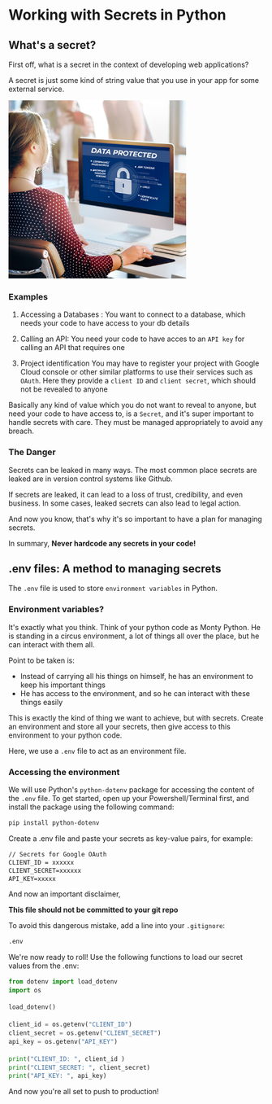 # Working with Secrets in Python

## What's a secret?

First off, what is a secret in the context of developing web applications?

A secret is just some kind of string value that you use in your app for some external service.

<img src="../../assets/secret2.jpg" alt="drawing" height="350"/>

### Examples
1. Accessing a Databases :
You want to connect to a database, which needs your code to have access to your db details

2. Calling an API:
You need your code to have acces to an `API key` for calling an API that requires one

3. Project identification
You may have to register your project with Google Cloud console or other similar platforms to use their services such as `OAuth`. Here they provide a `client ID` and `client secret`, which should not be revealed to anyone

Basically any kind of value which you do not want to reveal to anyone, but need your code to have access to, is a `Secret`, and it's super important to handle secrets with care. They must be managed appropriately to avoid any breach.

### The Danger
Secrets can be leaked in many ways. The most common place secrets are leaked are in version control systems like Github.

If secrets are leaked, it can lead to a loss of trust, credibility, and even business. In some cases, leaked secrets can also lead to legal action. 

And now you know, that's why it's so important to have a plan for managing secrets.

In summary, **Never hardcode any secrets in your code!**


## .env files: A method to managing secrets

The `.env` file is used to store `environment variables` in Python. 

### Environment variables?
It's exactly what you think. Think of your python code as Monty Python. He is standing in a circus environment, a lot of things all over the place, but he can interact with them all.

Point to be taken is:
* Instead of carrying all his things on himself, he has an environment to keep his important things
* He has access to the environment, and so he can interact with these things easily

This is exactly the kind of thing we want to achieve, but with secrets. Create an environment and store all your secrets, then give access to this environment to your python code.

Here, we use a `.env` file to act as an environment file.

### Accessing the environment
We will use Python's `python-dotenv` package for accessing the content of the `.env` file. 
To get started, open up your Powershell/Terminal first, and install the package using the following command:
```bash
pip install python-dotenv
```

Create a .env file and paste your secrets as key-value pairs, for example:
```env
// Secrets for Google OAuth
CLIENT_ID = xxxxxx
CLIENT_SECRET=xxxxxx
API_KEY=xxxxx
```

And now an important disclaimer,

**This file should not be committed to your git repo**

To avoid this dangerous mistake, add a line into your `.gitignore`:
```bash
.env
```
We're now ready to roll!
Use the following functions to load our secret values from the .env:

```python
from dotenv import load_dotenv
import os

load_dotenv()

client_id = os.getenv("CLIENT_ID")
client_secret = os.getenv("CLIENT_SECRET")
api_key = os.getenv("API_KEY")

print("CLIENT_ID: ", client_id )
print("CLIENT_SECRET: ", client_secret)
print("API_KEY: ", api_key)
```

And now you're all set to push to production!

